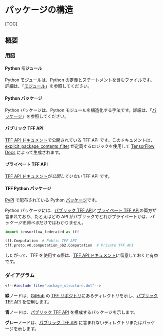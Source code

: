 # パッケージの構造

[TOC]

## 概要

### 用語

#### Python モジュール

Python モジュールは、Python の定義とステートメントを含むファイルです。詳細は、「[モジュール](https://docs.python.org/3/tutorial/modules.html#modules)」を参照してください。

#### Python パッケージ

Python パッケージは、Python モジュールを構造化する手法です。詳細は、「[パッケージ](https://docs.python.org/3/tutorial/modules.html#packages)」を参照してください。

#### パブリック TFF API

[TFF API ドキュメント](https://www.tensorflow.org/federated/api_docs/python/tff)で公開されている TFF API です。このドキュメントは、[explicit_package_contents_filter](https://github.com/tensorflow/docs/blob/master/tools/tensorflow_docs/api_generator/public_api.py;l=156) が定義するロジックを使用して [TensorFlow Docs](https://github.com/tensorflow/docs) によって生成されます。

#### プライベート TFF API

[TFF API ドキュメント](https://www.tensorflow.org/federated/api_docs/python/tff)が*公開していない* TFF API です。

#### TFF Python パッケージ

[PyPI](https://pypi.org) で配布されている Python [パッケージ](https://pypi.org/project/tensorflow-federated/)です。

Python パッケージには、[パブリック TFF API](#public-tff-api)と[プライベート TFF API](#private-tff-api)の両方が含まれており、たとえばどの API がパブリックでどれがプライベートかは、*パッケージを調べる*だけではわかりません。

```python
import tensorflow_federated as tff

tff.Computation  # Public TFF API
tff.proto.v0.computation_pb2.Computation  # Private TFF API
```

したがって、TFF を使用する際は、[TFF API ドキュメント](https://www.tensorflow.org/federated/api_docs/python/tff)に留意しておくと有益です。

### ダイアグラム

```dot
<!--#include file="package_structure.dot"-->
```

**緑**ノードは、[GitHub](https://github.com) の [TFF リポジトリ](https://github.com/tensorflow/federated)にあるディレクトリを示し、[パブリック TFF API](#public-tff-api) を使用します。

**青**ノードは、[パブリック TFF API](#public-tff-api) を構成するパッケージを示します。

**グレー**ノードは、[パブリック TFF API](#public-tff-api) に含まれないディレクトリまたはパッケージを示します。
